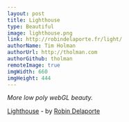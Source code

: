 ```yaml
---
layout: post
title: Lighthouse
type: Beautiful
image: lighthouse.png
link: http://robindelaporte.fr/light/
authorName: Tim Holman
authorUrl: http://tholman.com
authorGithub: tholman
remoteImage: true
imgWidth: 660
imgHeight: 444
---
```


_More low poly webGL beauty._

[Lighthouse](http://robindelaporte.fr/light/) - by [Robin Delaporte](http://robindelaporte.fr)
